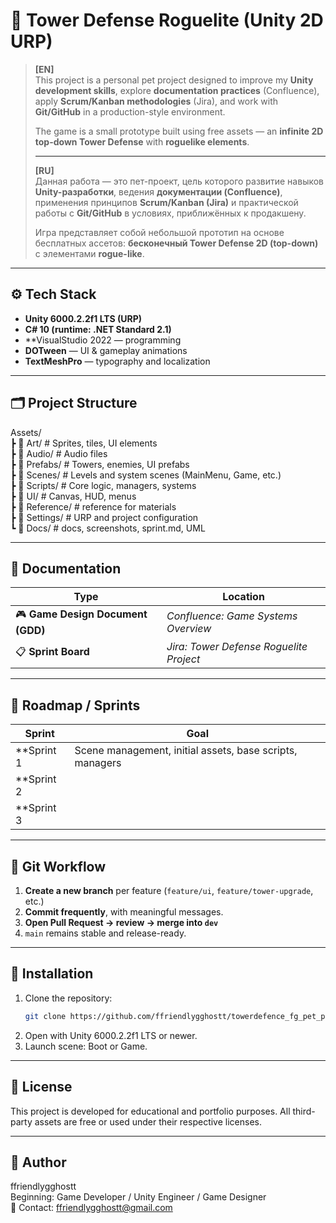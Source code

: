 # 🏰 Tower Defense Roguelite (Unity 2D URP)

> **[EN]**  
> This project is a personal pet project designed to improve my **Unity development skills**, explore **documentation practices** (Confluence), apply **Scrum/Kanban methodologies** (Jira), and work with **Git/GitHub** in a production-style environment.  
>  
> The game is a small prototype built using free assets — an **infinite 2D top-down Tower Defense** with **roguelike elements**.  
>
> ---
>
> **[RU]**  
> Данная работа — это пет-проект, цель которого развитие навыков **Unity-разработки**, ведения **документации (Confluence)**, применения принципов **Scrum/Kanban (Jira)** и практической работы с **Git/GitHub** в условиях, приближённых к продакшену.  
>
> Игра представляет собой небольшой прототип на основе бесплатных ассетов: **бесконечный Tower Defense 2D (top-down)** с элементами **rogue-like**.

---

## ⚙️ Tech Stack
- **Unity 6000.2.2f1 LTS (URP)**  
- **C# 10 (runtime: .NET Standard 2.1)**  
- **VisualStudio 2022 — programming
- **DOTween** — UI & gameplay animations  
- **TextMeshPro** — typography and localization

---

## 🗂️ Project Structure
Assets/<br>
┣ 📁 Art/ # Sprites, tiles, UI elements<br>
┣ 📁 Audio/ # Audio files<br>
┣ 📁 Prefabs/ # Towers, enemies, UI prefabs<br>
┣ 📁 Scenes/ # Levels and system scenes (MainMenu, Game, etc.)<br>
┣ 📁 Scripts/ # Core logic, managers, systems<br>
┣ 📁 UI/ # Canvas, HUD, menus<br>
┣ 📁 Reference/ # reference for materials<br>
┣ 📁 Settings/ # URP and project configuration<br>
┗ 📁 Docs/ # docs, screenshots, sprint.md, UML

---

## 🧭 Documentation
| Type | Location |
|------|-----------|
| 🎮 **Game Design Document (GDD)** | *Confluence: Game Systems Overview* |
| 📋 **Sprint Board** | *Jira: Tower Defense Roguelite Project* |

---

## 🏁 Roadmap / Sprints
| Sprint | Goal |
|---------|------|
| **Sprint 1 | Scene management, initial assets, base scripts, managers |
| **Sprint 2 |
| **Sprint 3 |

---

## 🚀 Git Workflow
1. **Create a new branch** per feature (`feature/ui`, `feature/tower-upgrade`, etc.)  
2. **Commit frequently**, with meaningful messages.  
3. **Open Pull Request → review → merge into `dev`**  
4. `main` remains stable and release-ready.  

---

## 🧩 Installation
1. Clone the repository:
   ```bash
   git clone https://github.com/ffriendlygghostt/towerdefence_fg_pet_project.git
2. Open with Unity 6000.2.2f1 LTS or newer.
3. Launch scene: Boot or Game.

---

## 📜 License
This project is developed for educational and portfolio purposes.
All third-party assets are free or used under their respective licenses.

---

## 👤 Author
ffriendlygghostt<br>
Beginning: Game Developer / Unity Engineer / Game Designer<br>
📧 Contact: ffriendlygghostt@gmail.com

